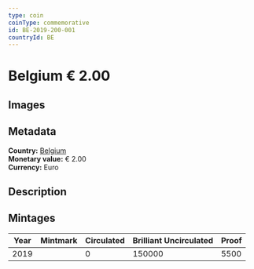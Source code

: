 ```yaml
---
type: coin
coinType: commemorative
id: BE-2019-200-001
countryId: BE
---
```


# Belgium € 2.00

## Images


## Metadata

**Country:** [Belgium](../../Countries/Belgium/index.md)\
**Monetary value:** € 2.00\
**Currency:** Euro

## Description


## Mintages

| Year | Mintmark | Circulated | Brilliant Uncirculated | Proof |
| ---- | -------- | ---------- | ---------------------- | ----- |
| 2019 |  | 0| 150000 | 5500 |

